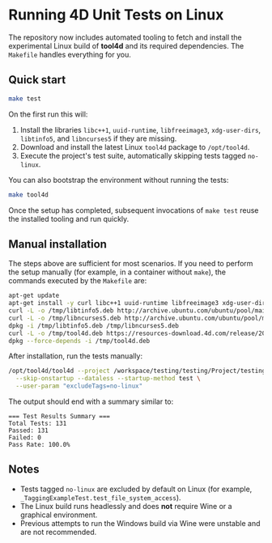 # Running 4D Unit Tests on Linux

The repository now includes automated tooling to fetch and install the experimental Linux build of **tool4d** and its required dependencies. The `Makefile` handles everything for you.

## Quick start

```bash
make test
```

On the first run this will:

1. Install the libraries `libc++1`, `uuid-runtime`, `libfreeimage3`, `xdg-user-dirs`, `libtinfo5`, and `libncurses5` if they are missing.
2. Download and install the latest Linux `tool4d` package to `/opt/tool4d`.
3. Execute the project's test suite, automatically skipping tests tagged `no-linux`.

You can also bootstrap the environment without running the tests:

```bash
make tool4d
```

Once the setup has completed, subsequent invocations of `make test` reuse the installed tooling and run quickly.

## Manual installation

The steps above are sufficient for most scenarios. If you need to perform the setup manually (for example, in a container without `make`), the commands executed by the `Makefile` are:

```bash
apt-get update
apt-get install -y curl libc++1 uuid-runtime libfreeimage3 xdg-user-dirs
curl -L -o /tmp/libtinfo5.deb http://archive.ubuntu.com/ubuntu/pool/main/n/ncurses/libtinfo5_6.1-1ubuntu1_amd64.deb
curl -L -o /tmp/libncurses5.deb http://archive.ubuntu.com/ubuntu/pool/main/n/ncurses/libncurses5_6.1-1ubuntu1_amd64.deb
dpkg -i /tmp/libtinfo5.deb /tmp/libncurses5.deb
curl -L -o /tmp/tool4d.deb https://resources-download.4d.com/release/20%20Rx/latest/latest/linux/tool4d.deb
dpkg --force-depends -i /tmp/tool4d.deb
```

After installation, run the tests manually:

```bash
/opt/tool4d/tool4d --project /workspace/testing/testing/Project/testing.4DProject \
  --skip-onstartup --dataless --startup-method test \
  --user-param "excludeTags=no-linux"
```

The output should end with a summary similar to:

```
=== Test Results Summary ===
Total Tests: 131
Passed: 131
Failed: 0
Pass Rate: 100.0%
```

## Notes
- Tests tagged `no-linux` are excluded by default on Linux (for example, `_TaggingExampleTest.test_file_system_access`).
- The Linux build runs headlessly and does **not** require Wine or a graphical environment.
- Previous attempts to run the Windows build via Wine were unstable and are not recommended.
